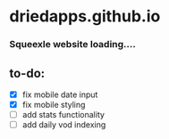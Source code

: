 # driedapps.github.io
 
### Squeexle website loading....

## to-do:
- [x] fix mobile date input
- [x] fix mobile styling
- [ ] add stats functionality
- [ ] add daily vod indexing